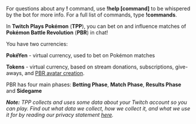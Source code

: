 For questions about any **!** command, use **!help [command]** to be whispered by the bot for more info. For a full list of commands, type **!commands**.

In **Twitch Plays Pokémon** (**TPP**), you can bet on and influence matches of **Pokémon Battle Revolution** (**PBR**) in chat!

You have two currencies:

**PokéYen** - virtual currency, used to bet on Pokémon matches

**Tokens** - virtual currency, based on stream donations, subscriptions, give-aways, and [PBR avatar creation](https://twitchplayspokemon.tv/avatars).

PBR has four main phases: **Betting Phase**, **Match Phase**, **Results Phase** and **Sidegame**

***Note:** TPP collects and uses some data about your Twitch account so you can play. Find out what data we collect, how we collect it, and what we use it for by reading our privacy statement [here](https://github.com/TwitchPlaysPokemon/tpp-streamdocs/blob/master/privacy/privacy-statement.md).*
